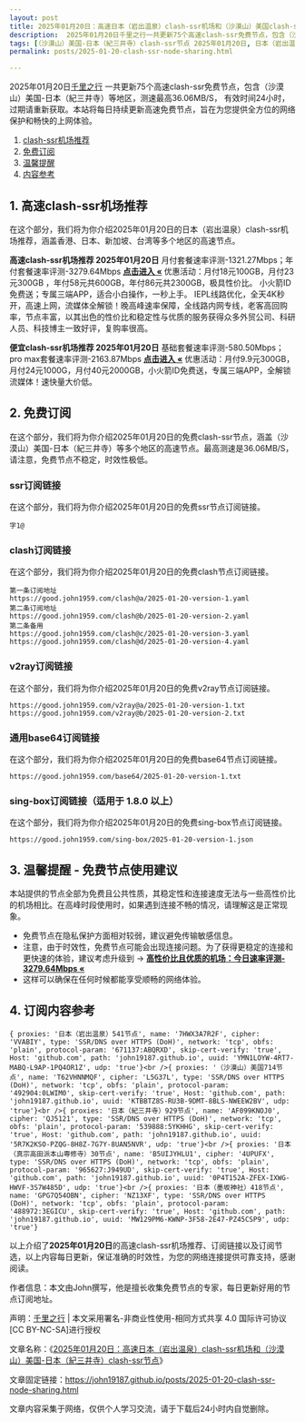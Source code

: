 ```yaml
---
layout: post
title: 2025年01月20日：高速日本（岩出温泉）clash-ssr机场和（沙漠山）美国clash-ssr节点
description:  2025年01月20日千里之行一共更新75个高速clash-ssr免费节点，包含（沙漠山）美国-日本（紀三井寺）等地区，测速最高36.06MB/S， 有效时间24小时，过期请重新获取。本站将每日持续更新高速免费节点，旨在为您提供全方位的网络保护和畅快的上网体验
tags: [（沙漠山）美国-日本（紀三井寺）clash-ssr节点 2025年01月20日, 日本（岩出温泉）高速clash-ssrclash-ssr机场推荐 2025年01月20日]
permalink: posts/2025-01-20-clash-ssr-node-sharing.html

---
```



2025年01月20日[千里之行](https://john19187.github.io) 一共更新75个高速clash-ssr免费节点，包含（沙漠山）美国-日本（紀三井寺）等地区，测速最高36.06MB/S， 有效时间24小时，过期请重新获取。本站将每日持续更新高速免费节点，旨在为您提供全方位的网络保护和畅快的上网体验。

1. [clash-ssr机场推荐](#1-高速clash-ssr机场推荐)
2. [免费订阅](#2-免费订阅)
3. [温馨提醒](#3-温馨提醒---免费节点使用建议)
4. [内容参考](#4-订阅内容参考)

## 1. 高速clash-ssr机场推荐

在这个部分，我们将为你介绍2025年01月20日的日本（岩出温泉）clash-ssr机场推荐，涵盖香港、日本、新加坡、台湾等多个地区的高速节点。

<div class="good cat1"><strong>高速clash-ssr机场推荐 2025年01月20日</strong> 月付套餐速率评测-1321.27Mbps；年付套餐速率评测-3279.64Mbps <strong><a href="https://good.john1959.com/lepl/2025-01-20" target="_blank">点击进入 «</a></strong> 优惠活动：月付18元100GB，月付23元300GB ，年付58元共600GB，年付86元共2300GB，极具性价比。 小火箭ID免费送；专属三端APP，适合小白操作，一秒上手。 IEPL线路优化，全天4K秒开，高速上网，流媒体全解锁！晚高峰速率保障，全线路内网专线，老客高回购率，节点丰富，以其出色的性价比和稳定性与优质的服务获得众多外贸公司、科研人员、科技博主一致好评，复购率很高。</div><div class="good cat2">

<strong>便宜clash-ssr机场推荐 2025年01月20日</strong> 基础套餐速率评测-580.50Mbps；pro max套餐速率评测-2163.87Mbps <strong><a href="https://good.john1959.com/cheap/2025-01-20" target="_blank">点击进入 «</a></strong> 优惠活动：月付9.9元300GB，月付24元1000G，月付40元2000GB，小火箭ID免费送，专属三端APP，全解锁流媒体！速快量大价低。</div>

## 2. 免费订阅

在这个部分，我们将为你介绍2025年01月20日的免费clash-ssr节点，涵盖（沙漠山）美国-日本（紀三井寺）等多个地区的高速节点。最高测速是36.06MB/S，请注意，免费节点不稳定，时效性极低。

### ssr订阅链接

在这个部分，我们将为你介绍2025年01月20日的免费ssr节点订阅链接。

```
字1@
```

### clash订阅链接

在这个部分，我们将为你介绍2025年01月20日的免费clash节点订阅链接。

```
第一条订阅地址
https://good.john1959.com/clash@a/2025-01-20-version-1.yaml
第二条订阅地址
https://good.john1959.com/clash@b/2025-01-20-version-2.yaml
第二条备用
https://good.john1959.com/clash@c/2025-01-20-version-3.yaml
https://good.john1959.com/clash@d/2025-01-20-version-4.yaml
```

### v2ray订阅链接

在这个部分，我们将为你介绍2025年01月20日的免费v2ray节点订阅链接。

```
https://good.john1959.com/v2ray@a/2025-01-20-version-1.txt
https://good.john1959.com/v2ray@b/2025-01-20-version-2.txt
```

### 通用base64订阅链接

在这个部分，我们将为你介绍2025年01月20日的免费base64节点订阅链接。

```
https://good.john1959.com/base64/2025-01-20-version-1.txt
```

### sing-box订阅链接（适用于 1.8.0 以上）

在这个部分，我们将为你介绍2025年01月20日的免费sing-box节点订阅链接。

```
https://good.john1959.com/sing-box/2025-01-20-version-1.json
```

## 3. 温馨提醒 - 免费节点使用建议

本站提供的节点全部为免费且公共性质，其稳定性和连接速度无法与一些高性价比的机场相比。在高峰时段使用时，如果遇到连接不畅的情况，请理解这是正常现象。

- 免费节点在隐私保护方面相对较弱，建议避免传输敏感信息。
- 注意，由于时效性，免费节点可能会出现连接问题。为了获得更稳定的连接和更快速的体验，建议考虑升级到 → <strong>[高性价比且优质的机场：今日速率评测- 3279.64Mbps «](https://good.john1959.com/lepl/2025-01-20)</strong>
- 这样可以确保在任何时候都能享受顺畅的网络体验。

## 4. 订阅内容参考

```
{ proxies: '日本（岩出温泉）541节点', name: '7HWX3A7R2F', cipher: 'VVABIY', type: 'SSR/DNS over HTTPS (DoH)', network: 'tcp', obfs: 'plain', protocol-param: '671137:ABQRXD', skip-cert-verify: 'true', Host: 'github.com', path: 'john19187.github.io', uuid: 'YMN1LOYW-4RT7-MABQ-L9AP-1PQ4OR1Z', udp: 'true'}<br />{ proxies: '（沙漠山）美国714节点', name: 'T62VHNNMQF', cipher: 'L5G37L', type: 'SSR/DNS over HTTPS (DoH)', network: 'tcp', obfs: 'plain', protocol-param: '492904:0LWIM0', skip-cert-verify: 'true', Host: 'github.com', path: 'john19187.github.io', uuid: 'KTBBTZ8S-RU3B-9DMT-8BLS-NWEEW2BV', udp: 'true'}<br />{ proxies: '日本（紀三井寺）929节点', name: 'AF099KNOJ0', cipher: 'QJ5121', type: 'SSR/DNS over HTTPS (DoH)', network: 'tcp', obfs: 'plain', protocol-param: '539888:5YKHHG', skip-cert-verify: 'true', Host: 'github.com', path: 'john19187.github.io', uuid: '5R7K2KSO-PZQG-8H8Z-7G7Y-8UAN5NVR', udp: 'true'}<br />{ proxies: '日本（真宗高田派本山専修寺）30节点', name: 'B5UIJYHLU1', cipher: '4UPUFX', type: 'SSR/DNS over HTTPS (DoH)', network: 'tcp', obfs: 'plain', protocol-param: '965627:J949UD', skip-cert-verify: 'true', Host: 'github.com', path: 'john19187.github.io', uuid: '0P4T152A-ZFEX-IXWG-HWVF-3S7W485D', udp: 'true'}<br />{ proxies: '日本（墨坂神社）418节点', name: 'GPG7Q54OBN', cipher: 'NZ13XF', type: 'SSR/DNS over HTTPS (DoH)', network: 'tcp', obfs: 'plain', protocol-param: '488972:3EGICU', skip-cert-verify: 'true', Host: 'github.com', path: 'john19187.github.io', uuid: 'MW129PM6-KWNP-3F58-2E47-PZ45CSP9', udp: 'true'}
```

以上介绍了<strong>2025年01月20日</strong>的高速clash-ssr机场推荐、订阅链接以及订阅节选，以上内容每日更新，保证准确的时效性，为您的网络连接提供可靠支持，感谢阅读。

作者信息：本文由John撰写，他是擅长收集免费节点的专家，每日更新好用的节点订阅地址。

声明：[千里之行](https://john19187.github.io) | 本文采用署名-非商业性使用-相同方式共享 4.0 国际许可协议[CC BY-NC-SA]进行授权

文章名称：《[2025年01月20日：高速日本（岩出温泉）clash-ssr机场和（沙漠山）美国-日本（紀三井寺）clash-ssr节点](https://john19187.github.io/posts/2025-01-20-clash-ssr-node-sharing.html)》

文章固定链接：https://john19187.github.io/posts/2025-01-20-clash-ssr-node-sharing.html

文章内容采集于网络，仅供个人学习交流，请于下载后24小时内自觉删除。
